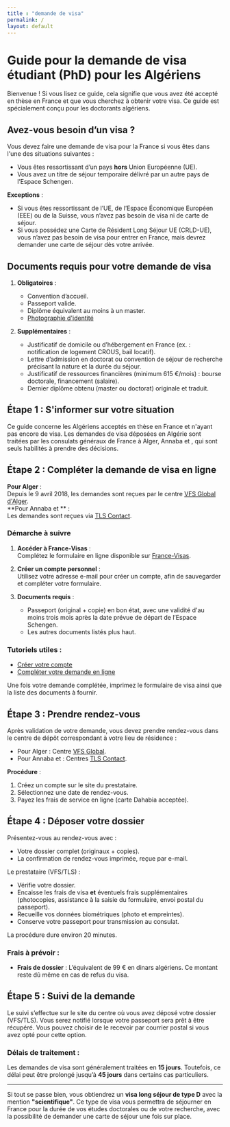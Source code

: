 ```yaml
---
title : "demande de visa"
permalink: /
layout: default
---
```

# Guide pour la demande de visa étudiant (PhD) pour les Algériens

Bienvenue ! Si vous lisez ce guide, cela signifie que vous avez été accepté en thèse en France et que vous cherchez à obtenir votre visa. Ce guide est spécialement conçu pour les doctorants algériens.

## Avez-vous besoin d’un visa ?

Vous devez faire une demande de visa pour la France si vous êtes dans l'une des situations suivantes :
- Vous êtes ressortissant d’un pays **hors** Union Européenne (UE).
- Vous avez un titre de séjour temporaire délivré par un autre pays de l’Espace Schengen.

**Exceptions** :  
- Si vous êtes ressortissant de l’UE, de l’Espace Économique Européen (EEE) ou de la Suisse, vous n’avez pas besoin de visa ni de carte de séjour.
- Si vous possédez une Carte de Résident Long Séjour UE (CRLD-UE), vous n’avez pas besoin de visa pour entrer en France, mais devrez demander une carte de séjour dès votre arrivée.

## Documents requis pour votre demande de visa

1. **Obligatoires** :
   - Convention d’accueil.
   - Passeport valide.
   - Diplôme équivalent au moins à un master.
   - [Photographie d'identité ](https://france-visas.gouv.fr/documents/d/france-visas/iso_iec_normes_photos_fr)

2. **Supplémentaires** :
   - Justificatif de domicile ou d’hébergement en France (ex. : notification de logement CROUS, bail locatif).
   - Lettre d’admission en doctorat ou convention de séjour de recherche précisant la nature et la durée du séjour.
   - Justificatif de ressources financières (minimum 615 €/mois) : bourse doctorale, financement (salaire).
   - Dernier diplôme obtenu (master ou doctorat) originale et traduit.

## Étape 1 : S'informer sur votre situation

Ce guide concerne les Algériens acceptés en thèse en France et n'ayant pas encore de visa. Les demandes de visa déposées en Algérie sont traitées par les consulats généraux de France à Alger, Annaba et , qui sont seuls habilités à prendre des décisions.

## Étape 2 : Compléter la demande de visa en ligne

**Pour Alger** :  
Depuis le 9 avril 2018, les demandes sont reçues par le centre [VFS Global d'Alger](https://visa.vfsglobal.com/dza/fr/fra/).  
**Pour Annaba et ** :  
Les demandes sont reçues via [TLS Contact](https://visas-fr.tlscontact.com/).

### Démarche à suivre

1. **Accéder à France-Visas** :  
   Complétez le formulaire en ligne disponible sur [France-Visas](https://france-visas.gouv.fr).
   
2. **Créer un compte personnel** :  
   Utilisez votre adresse e-mail pour créer un compte, afin de sauvegarder et compléter votre formulaire.

3. **Documents requis** :
   - Passeport (original + copie) en bon état, avec une validité d'au moins trois mois après la date prévue de départ de l’Espace Schengen.
   - Les autres documents listés plus haut.

### Tutoriels utiles :
- [Créer votre compte](https://www.youtube.com/watch?v=VvExebbyGtY)
- [Compléter votre demande en ligne](https://www.youtube.com/watch?v=0O_qEafnVII)

Une fois votre demande complétée, imprimez le formulaire de visa ainsi que la liste des documents à fournir.

## Étape 3 : Prendre rendez-vous

Après validation de votre demande, vous devez prendre rendez-vous dans le centre de dépôt correspondant à votre lieu de résidence :
- Pour Alger : Centre [VFS Global](https://visa.vfsglobal.com/dza/fr/fra/).
- Pour Annaba et  : Centres [TLS Contact](https://visas-fr.tlscontact.com/).

**Procédure** :
1. Créez un compte sur le site du prestataire.
2. Sélectionnez une date de rendez-vous.
3. Payez les frais de service en ligne (carte Dahabia acceptée).

## Étape 4 : Déposer votre dossier

Présentez-vous au rendez-vous avec :
- Votre dossier complet (originaux + copies).
- La confirmation de rendez-vous imprimée, reçue par e-mail.

Le prestataire (VFS/TLS) :
- Vérifie votre dossier.
- Encaisse les frais de visa **et** éventuels frais supplémentaires (photocopies, assistance à la saisie du formulaire, envoi postal du passeport).
- Recueille vos données biométriques (photo et empreintes).
- Conserve votre passeport pour transmission au consulat.

La procédure dure environ 20 minutes.

### Frais à prévoir :
- **Frais de dossier** : L’équivalent de 99 € en dinars algériens. Ce montant reste dû même en cas de refus du visa.

## Étape 5 : Suivi de la demande

Le suivi s’effectue sur le site du centre où vous avez déposé votre dossier (VFS/TLS). Vous serez notifié lorsque votre passeport sera prêt à être récupéré. Vous pouvez choisir de le recevoir par courrier postal si vous avez opté pour cette option.

### Délais de traitement :
Les demandes de visa sont généralement traitées en **15 jours**. Toutefois, ce délai peut être prolongé jusqu’à **45 jours** dans certains cas particuliers.

---

Si tout se passe bien, vous obtiendrez un **visa long séjour de type D** avec la mention **"scientifique"**. Ce type de visa vous permettra de séjourner en France pour la durée de vos études doctorales ou de votre recherche, avec la possibilité de demander une carte de séjour une fois sur place.
